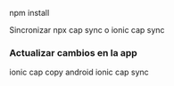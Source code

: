 
npm install


Sincronizar npx cap sync o ionic cap sync
### Actualizar cambios en la app
ionic cap copy android
ionic cap sync


